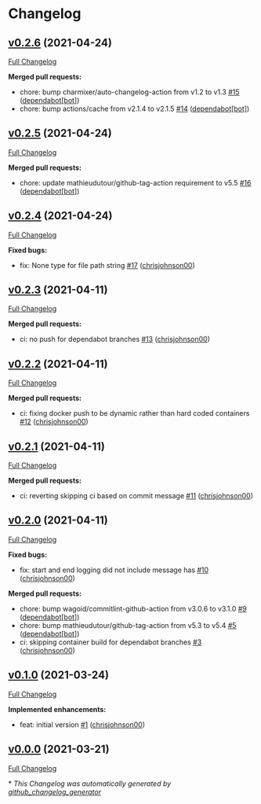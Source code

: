 # Changelog

## [v0.2.6](https://github.com/chrisjohnson00/metadata-cleaner/tree/v0.2.6) (2021-04-24)

[Full Changelog](https://github.com/chrisjohnson00/metadata-cleaner/compare/v0.2.5...v0.2.6)

**Merged pull requests:**

- chore: bump charmixer/auto-changelog-action from v1.2 to v1.3 [\#15](https://github.com/chrisjohnson00/metadata-cleaner/pull/15) ([dependabot[bot]](https://github.com/apps/dependabot))
- chore: bump actions/cache from v2.1.4 to v2.1.5 [\#14](https://github.com/chrisjohnson00/metadata-cleaner/pull/14) ([dependabot[bot]](https://github.com/apps/dependabot))

## [v0.2.5](https://github.com/chrisjohnson00/metadata-cleaner/tree/v0.2.5) (2021-04-24)

[Full Changelog](https://github.com/chrisjohnson00/metadata-cleaner/compare/v0.2.4...v0.2.5)

**Merged pull requests:**

- chore: update mathieudutour/github-tag-action requirement to v5.5 [\#16](https://github.com/chrisjohnson00/metadata-cleaner/pull/16) ([dependabot[bot]](https://github.com/apps/dependabot))

## [v0.2.4](https://github.com/chrisjohnson00/metadata-cleaner/tree/v0.2.4) (2021-04-24)

[Full Changelog](https://github.com/chrisjohnson00/metadata-cleaner/compare/v0.2.3...v0.2.4)

**Fixed bugs:**

- fix: None type for file path string [\#17](https://github.com/chrisjohnson00/metadata-cleaner/pull/17) ([chrisjohnson00](https://github.com/chrisjohnson00))

## [v0.2.3](https://github.com/chrisjohnson00/metadata-cleaner/tree/v0.2.3) (2021-04-11)

[Full Changelog](https://github.com/chrisjohnson00/metadata-cleaner/compare/v0.2.2...v0.2.3)

**Merged pull requests:**

- ci: no push for dependabot branches [\#13](https://github.com/chrisjohnson00/metadata-cleaner/pull/13) ([chrisjohnson00](https://github.com/chrisjohnson00))

## [v0.2.2](https://github.com/chrisjohnson00/metadata-cleaner/tree/v0.2.2) (2021-04-11)

[Full Changelog](https://github.com/chrisjohnson00/metadata-cleaner/compare/v0.2.1...v0.2.2)

**Merged pull requests:**

- ci: fixing docker push to be dynamic rather than hard coded containers [\#12](https://github.com/chrisjohnson00/metadata-cleaner/pull/12) ([chrisjohnson00](https://github.com/chrisjohnson00))

## [v0.2.1](https://github.com/chrisjohnson00/metadata-cleaner/tree/v0.2.1) (2021-04-11)

[Full Changelog](https://github.com/chrisjohnson00/metadata-cleaner/compare/v0.2.0...v0.2.1)

**Merged pull requests:**

- ci: reverting skipping ci based on commit message [\#11](https://github.com/chrisjohnson00/metadata-cleaner/pull/11) ([chrisjohnson00](https://github.com/chrisjohnson00))

## [v0.2.0](https://github.com/chrisjohnson00/metadata-cleaner/tree/v0.2.0) (2021-04-11)

[Full Changelog](https://github.com/chrisjohnson00/metadata-cleaner/compare/v0.1.0...v0.2.0)

**Fixed bugs:**

- fix: start and end logging did not include message has [\#10](https://github.com/chrisjohnson00/metadata-cleaner/pull/10) ([chrisjohnson00](https://github.com/chrisjohnson00))

**Merged pull requests:**

- chore: bump wagoid/commitlint-github-action from v3.0.6 to v3.1.0 [\#9](https://github.com/chrisjohnson00/metadata-cleaner/pull/9) ([dependabot[bot]](https://github.com/apps/dependabot))
- chore: bump mathieudutour/github-tag-action from v5.3 to v5.4 [\#5](https://github.com/chrisjohnson00/metadata-cleaner/pull/5) ([dependabot[bot]](https://github.com/apps/dependabot))
- ci: skipping container build for dependabot branches [\#3](https://github.com/chrisjohnson00/metadata-cleaner/pull/3) ([chrisjohnson00](https://github.com/chrisjohnson00))

## [v0.1.0](https://github.com/chrisjohnson00/metadata-cleaner/tree/v0.1.0) (2021-03-24)

[Full Changelog](https://github.com/chrisjohnson00/metadata-cleaner/compare/v0.0.0...v0.1.0)

**Implemented enhancements:**

- feat: initial version [\#1](https://github.com/chrisjohnson00/metadata-cleaner/pull/1) ([chrisjohnson00](https://github.com/chrisjohnson00))

## [v0.0.0](https://github.com/chrisjohnson00/metadata-cleaner/tree/v0.0.0) (2021-03-21)

[Full Changelog](https://github.com/chrisjohnson00/metadata-cleaner/compare/4be2e2bac31a61898085b918ec04a028fa464912...v0.0.0)



\* *This Changelog was automatically generated by [github_changelog_generator](https://github.com/github-changelog-generator/github-changelog-generator)*

